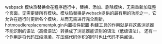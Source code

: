 webpack
模块热替换会在程序运行中，替换、添加、删除模块，无需重新加载整个页面，无需更替所有模块。模块热替换是weback提供的最有用的功能之一，它允许在运行时更新各个模块，从而无需进行完全刷新，hotmoudlereplacementplugin内置插件配置 
构建工具的作用就是将这些浏览器不能识别的语法（高级语法）转换成了浏览器能识别的语法（低级语法）。
还有一个作用是将代码压缩混淆，在压缩代码体积的同时也让代码不易阅读。

